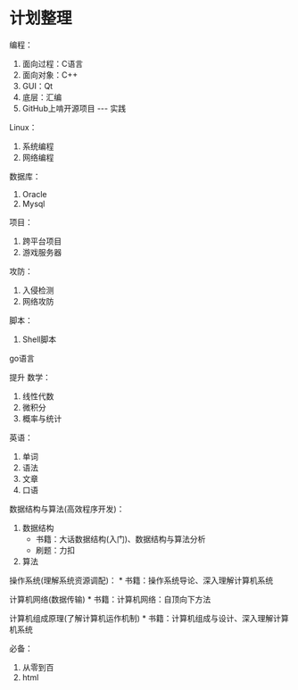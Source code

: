 # 计划整理
编程：
1. 面向过程：C语言
1. 面向对象：C++
1. GUI：Qt
2. 底层：汇编
3. GitHub上啃开源项目  ---   实践

Linux：
1. 系统编程
2. 网络编程

数据库：
1. Oracle
2. Mysql

项目：
1. 跨平台项目
2. 游戏服务器

攻防：
1. 入侵检测
2. 网络攻防

脚本：
1. Shell脚本

go语言


提升
数学：
1. 线性代数
2. 微积分
3. 概率与统计

英语：
1. 单词
2. 语法
3. 文章
4. 口语

数据结构与算法(高效程序开发)：
1. 数据结构
    * 书籍：大话数据结构(入门)、数据结构与算法分析
    * 刷题：力扣
2. 算法

操作系统(理解系统资源调配)：
    * 书籍：操作系统导论、深入理解计算机系统
    
计算机网络(数据传输)
    * 书籍：计算机网络：自顶向下方法

计算机组成原理(了解计算机运作机制)
    * 书籍：计算机组成与设计、深入理解计算机系统

必备：
1. 从零到百
2. html